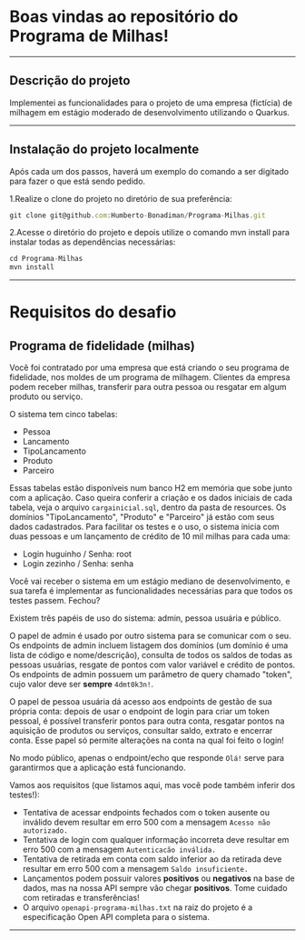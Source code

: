 # Boas vindas ao repositório do Programa de Milhas!

---

## Descrição do projeto

Implementei as funcionalidades para o projeto de uma empresa (fictícia) de milhagem em estágio moderado de desenvolvimento utilizando o Quarkus.

---

## Instalação do projeto localmente

Após cada um dos passos, haverá um exemplo do comando a ser digitado para fazer o que está sendo pedido.

1.Realize o clone do projeto no diretório de sua preferência:
```javascript
git clone git@github.com:Humberto-Bonadiman/Programa-Milhas.git
```

2.Acesse o diretório do projeto e depois utilize o comando mvn install para instalar todas as dependências necessárias:
```javascript
cd Programa-Milhas
mvn install
```

---

# Requisitos do desafio

## Programa de fidelidade (milhas)

Você foi contratado por uma empresa que está criando o seu programa de fidelidade, nos moldes de um programa de milhagem. Clientes da empresa podem receber milhas, transferir para outra pessoa ou resgatar em algum produto ou serviço.

O sistema tem cinco tabelas:
- Pessoa
- Lancamento
- TipoLancamento
- Produto
- Parceiro

Essas tabelas estão disponíveis num banco H2 em memória que sobe junto com a aplicação. Caso queira conferir a criação e os dados iniciais de cada tabela, veja o arquivo `cargainicial.sql`, dentro da pasta de resources. Os domínios "TipoLancamento", "Produto" e "Parceiro" já estão com seus dados cadastrados. Para facilitar os testes e o uso, o sistema inicia com duas pessoas e um lançamento de crédito de 10 mil milhas para cada uma:

- Login huguinho / Senha: root
- Login zezinho / Senha: senha

Você vai receber o sistema em um estágio mediano de desenvolvimento, e sua tarefa é implementar as funcionalidades necessárias para que todos os testes passem. Fechou?

Existem três papéis de uso do sistema: admin, pessoa usuária e público. 

O papel de admin é usado por outro sistema para se comunicar com o seu. Os endpoints de admin incluem listagem dos domínios (um domínio é uma lista de código e nome/descrição), consulta de todos os saldos de todas as pessoas usuárias, resgate de pontos com valor variável e crédito de pontos. Os endpoints de admin possuem um parâmetro de query chamado "token", cujo valor deve ser **sempre** `4dmt0k3n!`.

O papel de pessoa usuária dá acesso aos endpoints de gestão de sua própria conta: depois de usar o endpoint de login para criar um token pessoal, é possível transferir pontos para outra conta, resgatar pontos na aquisição de produtos ou serviços, consultar saldo, extrato e encerrar conta. Esse papel só permite alterações na conta na qual foi feito o login!

No modo público, apenas o endpoint/echo que responde `Olá!` serve para garantirmos que a aplicação está funcionando.

Vamos aos requisitos (que listamos aqui, mas você pode também inferir dos testes!):

- Tentativa de acessar endpoints fechados com o token ausente ou inválido devem resultar em erro 500 com a mensagem `Acesso não autorizado.`
- Tentativa de login com qualquer informação incorreta deve resultar em erro 500 com a mensagem `Autenticacão inválida.`
- Tentativa de retirada em conta com saldo inferior ao da retirada deve resultar em erro 500 com a mensagem `Saldo insuficiente.`
- Lançamentos podem possuir valores **positivos** ou **negativos** na base de dados, mas na nossa API sempre vão chegar **positivos**. Tome cuidado com retiradas e transferências!
- O arquivo `openapi-programa-milhas.txt` na raiz do projeto é a especificação Open API completa para o sistema.

---
